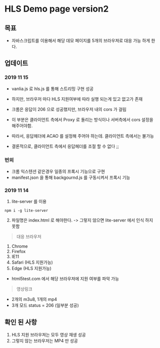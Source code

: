 # HLS Demo page version2

## 목표 
* 자바스크립트를 이용해서 해당 데모 페이지를 5개의 브라우져로 대응 가능 하게 한다. 



## 업데이트 

### 2019 11 15 
- vanlia.js 로 hls.js 를 통해 스트리밍 구현 성공 
- 하지만, 브라우저 마다 HLS 지원여부에 따라 실행 되는게 있고 없고가 존재 

- 크롬은 응답이 206 으로 성공했지만, 브라우저 내의 cors 가 걸림 

- 이 부분은 클라이언트 측에서 Proxy 로 돌리는 방식이나 서버측에서 cors 설정을 해주어야함.

- 따라서, 응답헤더에 ACAO 를 설정해 주어야 하는데. 클라이언트 측에서는 불가능 

- 결론적으로, 클라이언트 측에서 응답헤더를 조절 할 수 없다 ;; 

### 번외 
- 크롬 익스텐션 같은경우 일종의 프록시 기능으로 구현 
- manifest.json 을 통해 backgournd.js 를 구동시켜서 프록시 기능

### 2019 11 14 
1. lite-server 를 이용

```
npm i -g lite-server
```
2. 파일명은 index.html 로 해야한다. -> 그렇지 않으면 lite-server 에서 인식 하지 못함

> 대응 브라우저 
1. Chrome
2. Firefox
3. IE11 
4. Safari (HLS 지원가능)
5. Edge (HLS 지원가능)

* html5test.com 에서 해당 브라우져에 지원 여부를 파악 가능

>영상링크
* 2개의 m3u8, 1개의 mp4 
* 3개 모드 status = 206 (일부분 성공)

## 확인 된 사항
1. HLS 지원 브라우져는 모두 영상 재생 성공
2. 그렇지 않는 브라우저는 MP4 만 성공 


